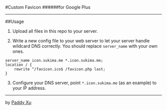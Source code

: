 #Custom Favicon
######for Google Plus
________________
##Usage
1. Upload all files in this repo to your server.

2. Write a new config file to your web server to let your server handle wildcard DNS correctly. You should replace `server_name` with your own ones.

```
server_name icon.sukima.me *.icon.sukima.me;
location / {
    rewrite ^/favicon.ico$ /favicon.php last;
}
```

3. Configure your DNS server, point `*.icon.sukima.me` (as an example) to your IP address.

________________

by [Paddy Xu](https://plus.google.com/104849771033212826335)